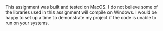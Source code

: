 This assignment was built and tested on MacOS. I do not believe some of the libraries used in this assignment will compile on Windows. I would be happy to set up a time to demonstrate my project if the code is unable to run on your systems.